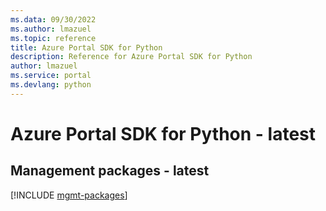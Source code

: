 ```yaml
---
ms.data: 09/30/2022
ms.author: lmazuel
ms.topic: reference
title: Azure Portal SDK for Python
description: Reference for Azure Portal SDK for Python
author: lmazuel
ms.service: portal
ms.devlang: python
---
```

# Azure Portal SDK for Python - latest

## Management packages - latest
[!INCLUDE [mgmt-packages](portal-mgmt-index.md)]
